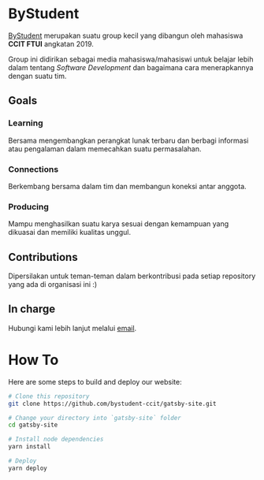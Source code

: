# ByStudent

[ByStudent](https://bystudent-ccit.github.io/) merupakan suatu group kecil yang dibangun oleh mahasiswa **CCIT FTUI** angkatan 2019.

Group ini didirikan sebagai media mahasiswa/mahasiswi untuk belajar lebih dalam tentang _Software Development_ dan bagaimana cara menerapkannya dengan suatu tim.

## Goals

### Learning

Bersama mengembangkan perangkat lunak terbaru dan berbagi informasi atau pengalaman dalam memecahkan suatu permasalahan.

### Connections

Berkembang bersama dalam tim dan membangun koneksi antar anggota.

### Producing

Mampu menghasilkan suatu karya sesuai dengan kemampuan yang dikuasai dan memiliki kualitas unggul.

## Contributions

Dipersilakan untuk teman-teman dalam berkontribusi pada setiap repository yang ada di organisasi ini :)

## In charge

Hubungi kami lebih lanjut melalui [email](mailto:bystudent.ccit@gmail.com).


# How To
Here are some steps to build and deploy our website:
```bash
# Clone this repository
git clone https://github.com/bystudent-ccit/gatsby-site.git

# Change your directory into `gatsby-site` folder
cd gatsby-site

# Install node dependencies
yarn install

# Deploy
yarn deploy
```
